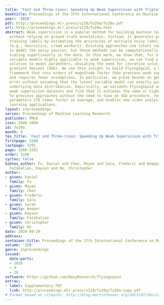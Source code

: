 ```yaml
---
title: 'Fast and Three-rious: Speeding Up Weak Supervision with Triplet Methods'
booktitle: Proceedings of the 37th International Conference on Machine Learning
year: '2020'
pdf: http://proceedings.mlr.press/v119/fu20a/fu20a.pdf
url: http://proceedings.mlr.press/v119/fu20a.html
abstract: Weak supervision is a popular method for building machine learning models
  without relying on ground truth annotations. Instead, it generates probabilistic
  training labels by estimating the accuracies of multiple noisy labeling sources
  (e.g., heuristics, crowd workers). Existing approaches use latent variable estimation
  to model the noisy sources, but these methods can be computationally expensive,
  scaling superlinearly in the data. In this work, we show that, for a class of latent
  variable models highly applicable to weak supervision, we can find a closed-form
  solution to model parameters, obviating the need for iterative solutions like stochastic
  gradient descent (SGD). We use this insight to build FlyingSquid, a weak supervision
  framework that runs orders of magnitude faster than previous weak supervision approaches
  and requires fewer assumptions. In particular, we prove bounds on generalization
  error without assuming that the latent variable model can exactly parameterize the
  underlying data distribution. Empirically, we validate FlyingSquid on benchmark
  weak supervision datasets and find that it achieves the same or higher quality compared
  to previous approaches without the need to tune an SGD procedure, recovers model
  parameters 170 times faster on average, and enables new video analysis and online
  learning applications.
layout: inproceedings
series: Proceedings of Machine Learning Research
publisher: PMLR
issn: 2640-3498
id: fu20a
month: 0
tex_title: 'Fast and Three-rious: Speeding Up Weak Supervision with Triplet Methods'
firstpage: 3280
lastpage: 3291
page: 3280-3291
order: 3280
cycles: false
bibtex_author: Fu, Daniel and Chen, Mayee and Sala, Frederic and Hooper, Sarah and
  Fatahalian, Kayvon and Re, Christopher
author:
- given: Daniel
  family: Fu
- given: Mayee
  family: Chen
- given: Frederic
  family: Sala
- given: Sarah
  family: Hooper
- given: Kayvon
  family: Fatahalian
- given: Christopher
  family: Re
date: 2020-09-29
address: 
container-title: Proceedings of the 37th International Conference on Machine Learning
volume: '119'
genre: inproceedings
issued:
  date-parts:
  - 2020
  - 9
  - 29
software: https://github.com/HazyResearch/flyingsquid
extras:
- label: Supplementary PDF
  link: http://proceedings.mlr.press/v119/fu20a/fu20a-supp.pdf
# Format based on citeproc: http://blog.martinfenner.org/2013/07/30/citeproc-yaml-for-bibliographies/
---
```

